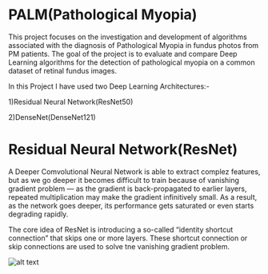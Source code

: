# PALM(Pathological Myopia)
This project focuses on the investigation and development of algorithms associated with the diagnosis of Pathological Myopia in fundus photos from PM patients. The goal of the project is to evaluate and compare Deep Learning algorithms for the detection of pathological myopia on a common dataset of retinal fundus images. 

In this Project I have used two Deep Learning Architectures:-

1)Residual Neural Network(ResNet50)

2)DenseNet(DenseNet121)

# Residual Neural Network(ResNet)

A Deeper Comvolutional Neural Network is able to extract complez features, but as we go deeper it becomes difficult to train because of  vanishing gradient problem — as the gradient is back-propagated to earlier layers, repeated multiplication may make the gradient infinitively small. As a result, as the network goes deeper, its performance gets saturated or even starts degrading rapidly.

The core idea of ResNet is introducing a so-called “identity shortcut connection” that skips one or more layers. These shortcut connection or skip connections are used to solve tne vanishing gradient problem.

![alt text](https://miro.medium.com/max/510/1*ByrVJspW-TefwlH7OLxNkg.png)




